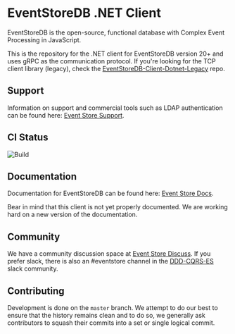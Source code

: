 # EventStoreDB .NET Client

EventStoreDB is the open-source, functional database with Complex Event Processing in JavaScript.

This is the repository for the .NET client for EventStoreDB version 20+ and uses gRPC as the communication protocol.
If you're looking for the TCP client library (legacy), check the [EventStoreDB-Client-Dotnet-Legacy](https://github.com/EventStore/EventStoreDB-Client-Dotnet-Legacy) repo.

## Support

Information on support and commercial tools such as LDAP authentication can be found here: [Event Store Support](https://eventstore.com/support/).

## CI Status

![Build](https://github.com/EventStore/EventStore-Client-Dotnet/workflows/Build/badge.svg)

## Documentation

Documentation for EventStoreDB can be found here: [Event Store Docs](https://eventstore.com/docs/).

Bear in mind that this client is not yet properly documented. We are working hard on a new version of the documentation.

## Community

We have a community discussion space at [Event Store Discuss](https://discuss.eventstore.com/). If you prefer slack, there is also an #eventstore channel in the [DDD-CQRS-ES](https://j.mp/ddd-es-cqrs) slack community.

## Contributing

Development is done on the `master` branch.
We attempt to do our best to ensure that the history remains clean and to do so, we generally ask contributors to squash their commits into a set or single logical commit.
